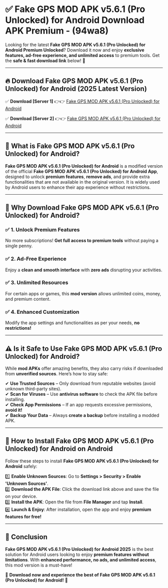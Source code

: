 
# ✅ Fake GPS MOD APK v5.6.1 (Pro Unlocked) for Android Download APK Premium -  (94wa8) 

Looking for the latest **Fake GPS MOD APK v5.6.1 (Pro Unlocked) for Android Premium Unlocked**? Download it now and enjoy **exclusive features, ad-free experience, and unlimited access** to premium tools. Get the **safe & fast download link** below! 🚀

---

## 🔥 Download Fake GPS MOD APK v5.6.1 (Pro Unlocked) for Android (2025 Latest Version)

✅ **Download [Server 1]** 👉👉 [Fake GPS MOD APK v5.6.1 (Pro Unlocked) for Android ](https://apkcomod.com?title=Fake_GPS_MOD_APK_v5.6.1_(Pro_Unlocked)_for_Android)  

✅ **Download [Server 2]** 👉👉 [Fake GPS MOD APK v5.6.1 (Pro Unlocked) for Android ](https://apkcomod.com?title=Fake_GPS_MOD_APK_v5.6.1_(Pro_Unlocked)_for_Android)  


---

## 📌 What is Fake GPS MOD APK v5.6.1 (Pro Unlocked) for Android?

**Fake GPS MOD APK v5.6.1 (Pro Unlocked) for Android** is a modified version of the official **Fake GPS MOD APK v5.6.1 (Pro Unlocked) for Android App**, designed to unlock **premium features**, **remove ads**, and provide extra functionalities that are not available in the original version. It is widely used by Android users to enhance their app experience without restrictions.

---

## 🌟 Why Download Fake GPS MOD APK v5.6.1 (Pro Unlocked) for Android?

### ✅ 1. Unlock Premium Features
No more subscriptions! **Get full access to premium tools** without paying a single penny.

### ✅ 2. Ad-Free Experience
Enjoy a **clean and smooth interface** with **zero ads** disrupting your activities.

### ✅ 3. Unlimited Resources
For certain apps or games, this **mod version** allows unlimited coins, money, and premium content.

### ✅ 4. Enhanced Customization
Modify the app settings and functionalities as per your needs, **no restrictions!**

---

## ⚠️ Is it Safe to Use Fake GPS MOD APK v5.6.1 (Pro Unlocked) for Android?

While **mod APKs** offer amazing benefits, they also carry risks if downloaded from **unverified sources**. Here’s how to stay safe:

✔ **Use Trusted Sources** – Only download from reputable websites (avoid unknown third-party sites).  
✔ **Scan for Viruses** – Use **antivirus software** to check the APK file before installing.  
✔ **Check App Permissions** – If an app requests excessive permissions, **avoid it!**  
✔ **Backup Your Data** – Always **create a backup** before installing a modded APK.

---

## 📲 How to Install Fake GPS MOD APK v5.6.1 (Pro Unlocked) for Android on Android

Follow these steps to install **Fake GPS MOD APK v5.6.1 (Pro Unlocked) for Android** safely:

1️⃣ **Enable Unknown Sources**: Go to **Settings > Security > Enable 'Unknown Sources'**.  
2️⃣ **Download the APK File**: Click the download link above and save the file on your device.  
3️⃣ **Install the APK**: Open the file from **File Manager** and tap **Install**.  
4️⃣ **Launch & Enjoy**: After installation, open the app and enjoy **premium features for free!**

---

## 🚀 Conclusion

**Fake GPS MOD APK v5.6.1 (Pro Unlocked) for Android 2025** is the best solution for Android users looking to enjoy **premium features without limitations**. With **enhanced performance, no ads, and unlimited access**, this mod version is a must-have!

🔻 **Download now and experience the best of Fake GPS MOD APK v5.6.1 (Pro Unlocked) for Android!** 🔻


